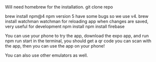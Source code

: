 Will need homebrew for the installation.
git clone repo

brew install npm@4 
npm version 5 have some bugs so we use v4.
brew install watchman
watchman for reloading app when changes are saved, very useful for development
npm install
npm install firebase

You can use your phone to try the app, download the expo app, and run 
npm run start in the terminal, you should get a qr code you can scan with the app, then you can use the app on your phone!

You can also use other emulators as well.
